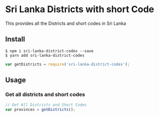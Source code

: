 # Sri Lanka Districts with short Code

This provides all the Districts and short codes in Sri Lanka

## Install
```
$ npm i sri-lanka-district-codes --save
$ yarn add sri-lanka-district-codes 
```
```javascript
var getDistricts = require('sri-lanka-district-codes');
```

## Usage

### Get all districts and short codes
```javascript
// Get All Districts and Short Codes 
var provinces = getDistricts();
